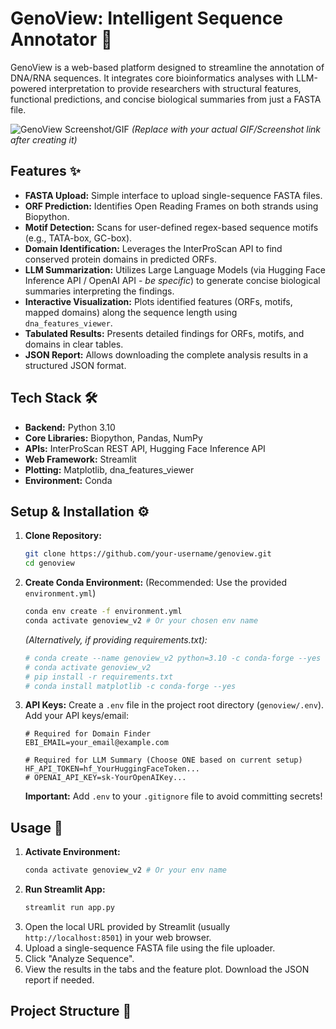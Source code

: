 # GenoView: Intelligent Sequence Annotator 🧬

GenoView is a web-based platform designed to streamline the annotation of DNA/RNA sequences. It integrates core bioinformatics analyses with LLM-powered interpretation to provide researchers with structural features, functional predictions, and concise biological summaries from just a FASTA file.

![GenoView Screenshot/GIF](link/to/your/screenshot_or_gif.gif)
*(Replace with your actual GIF/Screenshot link after creating it)*

## Features ✨

*   **FASTA Upload:** Simple interface to upload single-sequence FASTA files.
*   **ORF Prediction:** Identifies Open Reading Frames on both strands using Biopython.
*   **Motif Detection:** Scans for user-defined regex-based sequence motifs (e.g., TATA-box, GC-box).
*   **Domain Identification:** Leverages the InterProScan API to find conserved protein domains in predicted ORFs.
*   **LLM Summarization:** Utilizes Large Language Models (via Hugging Face Inference API / OpenAI API - *be specific*) to generate concise biological summaries interpreting the findings.
*   **Interactive Visualization:** Plots identified features (ORFs, motifs, mapped domains) along the sequence length using `dna_features_viewer`.
*   **Tabulated Results:** Presents detailed findings for ORFs, motifs, and domains in clear tables.
*   **JSON Report:** Allows downloading the complete analysis results in a structured JSON format.

## Tech Stack 🛠️

*   **Backend:** Python 3.10
*   **Core Libraries:** Biopython, Pandas, NumPy
*   **APIs:** InterProScan REST API, Hugging Face Inference API 
*   **Web Framework:** Streamlit
*   **Plotting:** Matplotlib, dna_features_viewer
*   **Environment:** Conda

## Setup & Installation ⚙️

1.  **Clone Repository:**
    ```bash
    git clone https://github.com/your-username/genoview.git
    cd genoview
    ```
2.  **Create Conda Environment:** (Recommended: Use the provided `environment.yml`)
    ```bash
    conda env create -f environment.yml
    conda activate genoview_v2 # Or your chosen env name
    ```
    *(Alternatively, if providing requirements.txt):*
    ```bash
    # conda create --name genoview_v2 python=3.10 -c conda-forge --yes
    # conda activate genoview_v2
    # pip install -r requirements.txt
    # conda install matplotlib -c conda-forge --yes 
    ```
3.  **API Keys:** Create a `.env` file in the project root directory (`genoview/.env`). Add your API keys/email:
    ```dotenv
    # Required for Domain Finder
    EBI_EMAIL=your_email@example.com

    # Required for LLM Summary (Choose ONE based on current setup)
    HF_API_TOKEN=hf_YourHuggingFaceToken...
    # OPENAI_API_KEY=sk-YourOpenAIKey...
    ```
    **Important:** Add `.env` to your `.gitignore` file to avoid committing secrets!

## Usage 🚀

1.  **Activate Environment:**
    ```bash
    conda activate genoview_v2 # Or your env name
    ```
2.  **Run Streamlit App:**
    ```bash
    streamlit run app.py
    ```
3.  Open the local URL provided by Streamlit (usually `http://localhost:8501`) in your web browser.
4.  Upload a single-sequence FASTA file using the file uploader.
5.  Click "Analyze Sequence".
6.  View the results in the tabs and the feature plot. Download the JSON report if needed.

## Project Structure 📂
